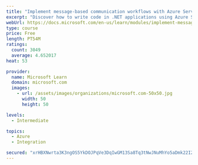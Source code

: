 ```yaml
---
title: "Implement message-based communication workflows with Azure Service Bus"
excerpt: "Discover how to write code in .NET applications using Azure Service Bus for communications that can handle high demand, low bandwidth, and hardware failures."
webUrl: https://docs.microsoft.com/en-us/learn/modules/implement-message-workflows-with-service-bus/
type: course
price: Free
length: PT54M
ratings:
  count: 3049
  average: 4.652017
heat: 53

provider:
  name: Microsoft Learn
  domain: microsoft.com
  images:
    - url: /assets/images/organizations/microsoft.com-50x50.jpg
      width: 50
      height: 50

levels:
  - Intermediate

topics:
  - Azure
  - Integration

secured: "xrHBXNwrta3K3ngOS5YkDOJPqVe3DqIwGM13Sa8Tq3tNwJNuMhYo5aDmk22I2Ivp9fOQKp2bjuD30p3r0KUJnc6de/O567iTZUCMhDY7FuKgvoxBZ8VHYX8Z/pO5a2lnKBxI5TT43Ef/BvaO7XEPNxvLAiJ+FVpBYUMSMjqlR0yXjGeY3nqMvbo3IbcE9Qwech8v/ZuZMdcLJwvYMDRX4sBObdWCpw76/dfpVlrU94HjTJ5MPTsNEG+gfJQgAMi4OSVlaCePLo9E4Qgy5MjooMbJztZTe2f+1dD13jFkn4b0YhQXetdJectWVI4rK1SZtEQklTtzpYJ1j7/Z+bLgq+go5aEgsBJcVluAN6RC9nvmEsYKYneL76yo8z4y73bGCD1X+TIBdo7ITYEoAtc+AtT92hpwOne/8i93s2JmHGg=;bPePZ9tzF5IfOaHhuyi+NQ=="
---
```


